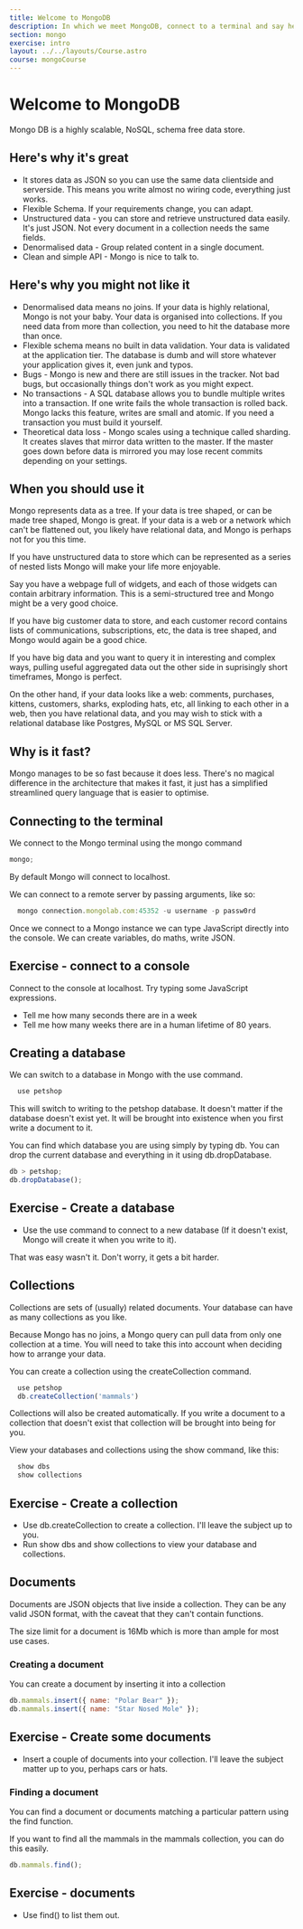 ```yaml
---
title: Welcome to MongoDB
description: In which we meet MongoDB, connect to a terminal and say hello.
section: mongo
exercise: intro
layout: ../../layouts/Course.astro
course: mongoCourse
---
```


# Welcome to MongoDB

Mongo DB is a highly scalable, NoSQL, schema free data store.

## Here's why it's great

- It stores data as JSON so you can use the same data clientside and serverside. This means you write almost no wiring code, everything just works.
- Flexible Schema. If your requirements change, you can adapt.
- Unstructured data - you can store and retrieve unstructured data easily. It's just JSON. Not every document in a collection needs the same fields.
- Denormalised data - Group related content in a single document.
- Clean and simple API - Mongo is nice to talk to.

## Here's why you might not like it

- Denormalised data means no joins. If your data is highly relational, Mongo is not your baby. Your data is organised into collections. If you need data from more than collection, you need to hit the database more than once.
- Flexible schema means no built in data validation. Your data is validated at the application tier. The database is dumb and will store whatever your application gives it, even junk and typos.
- Bugs - Mongo is new and there are still issues in the tracker. Not bad bugs, but occasionally things don't work as you might expect.
- No transactions - A SQL database allows you to bundle multiple writes into a transaction. If one write fails the whole transaction is rolled back. Mongo lacks this feature, writes are small and atomic. If you need a transaction you must build it yourself.
- Theoretical data loss - Mongo scales using a technique called sharding. It creates slaves that mirror data written to the master. If the master goes down before data is mirrored you may lose recent commits depending on your settings.

## When you should use it

Mongo represents data as a tree. If your data is tree shaped, or can be made tree shaped, Mongo is great. If your data is a web or a network which can't be flattened out, you likely have relational data, and Mongo is perhaps not for you this time.

If you have unstructured data to store which can be represented as a series of nested lists Mongo will make your life more enjoyable.

Say you have a webpage full of widgets, and each of those widgets can contain arbitrary information. This is a semi-structured tree and Mongo might be a very good choice.

If you have big customer data to store, and each customer record contains lists of communications, subscriptions, etc, the data is tree shaped, and Mongo would again be a good chice.

If you have big data and you want to query it in interesting and complex ways, pulling useful aggregated data out the other side in suprisingly short timeframes, Mongo is perfect.

On the other hand, if your data looks like a web: comments, purchases, kittens, customers, sharks, exploding hats, etc, all linking to each other in a web, then you have relational data, and you may wish to stick with a relational database like Postgres, MySQL or MS SQL Server.

## Why is it fast?

Mongo manages to be so fast because it does less. There's no magical difference in the architecture that makes it fast, it just has a simplified streamlined query language that is easier to optimise.

## Connecting to the terminal

We connect to the Mongo terminal using the mongo command

```js
mongo;
```

By default Mongo will connect to localhost.

We can connect to a remote server by passing arguments, like so:

```js
  mongo connection.mongolab.com:45352 -u username -p passw0rd
```

Once we connect to a Mongo instance we can type JavaScript directly into the console. We can create variables, do maths, write JSON.

## Exercise - connect to a console

Connect to the console at localhost. Try typing some JavaScript expressions.

- Tell me how many seconds there are in a week
- Tell me how many weeks there are in a human lifetime of 80 years.

## Creating a database

We can switch to a database in Mongo with the use command.

```js
  use petshop
```

This will switch to writing to the petshop database. It doesn't matter if the database doesn't exist yet. It will be brought into existence when you first write a document to it.

You can find which database you are using simply by typing db. You can drop the current database and everything in it using db.dropDatabase.

```js
db > petshop;
db.dropDatabase();
```

## Exercise - Create a database

- Use the use command to connect to a new database (If it doesn't exist, Mongo will create it when you write to it).

That was easy wasn't it. Don't worry, it gets a bit harder.

## Collections

Collections are sets of (usually) related documents. Your database can have as many collections as you like.

Because Mongo has no joins, a Mongo query can pull data from only one collection at a time. You will need to take this into account when deciding how to arrange your data.

You can create a collection using the createCollection command.

```js
  use petshop
  db.createCollection('mammals')
```

Collections will also be created automatically. If you write a document to a collection that doesn't exist that collection will be brought into being for you.

View your databases and collections using the show command, like this:

```js
  show dbs
  show collections
```

## Exercise - Create a collection

- Use db.createCollection to create a collection. I'll leave the subject up to you.
- Run show dbs and show collections to view your database and collections.

## Documents

Documents are JSON objects that live inside a collection. They can be any valid JSON format, with the caveat that they can't contain functions.

The size limit for a document is 16Mb which is more than ample for most use cases.

### Creating a document

You can create a document by inserting it into a collection

```js
db.mammals.insert({ name: "Polar Bear" });
db.mammals.insert({ name: "Star Nosed Mole" });
```

## Exercise - Create some documents

- Insert a couple of documents into your collection. I'll leave the subject matter up to you, perhaps cars or hats.

### Finding a document

You can find a document or documents matching a particular pattern using the find function.

If you want to find all the mammals in the mammals collection, you can do this easily.

```js
db.mammals.find();
```

## Exercise - documents

- Use find() to list them out.
